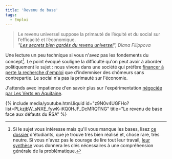 ```yaml
---
title: 'Revenu de base'
tags:
  - Emploi
---
```


> Le revenu universel suppose la primauté de l’équité et du social sur
> l’efficacité et l’économique.  
> <cite>"[Les secrets bien gardés du revenu universel](http://magazine.ouishare.net/fr/2016/02/les-secrets-bien-gardes-du-revenu-universel/)",
> Diana Filippova</cite>

Une lecture un peu technique si vous n'avez pas les fondements du
concept[^dossier]. Le point évoqué souligne la difficulté qu'on peut avoir à
aborder politiquement le sujet : nous vivons dans une société qui préfère
[financer à perte la recherche d'emploi](http://www.lemonde.fr/les-decodeurs/article/2016/02/24/les-chomeurs-ne-sont-pas-responsables-du-deficit-et-de-la-dette-de-l-assurance-chomage_4870857_4355770.html)
que d'indemniser des chômeurs sans contrepartie. Le social n'a pas la primauté
sur l'économie.

[^dossier]: Si le sujet vous intéresse mais qu'il vous manque les bases, lisez
  [ce dossier](http://www.controverses-minesparistech-4.fr/~groupe16/ 'Revenu de base : Utopie ou pragmatisme')
  d'étudiants, que je trouve très bien réalisé et, chose rare, très neutre. Si
  vous n'avez pas le courage de lire tout leur travail,
  [leur synthèse](http://www.controverses-minesparistech-4.fr/~groupe16/2015/06/01/en-bref/)
  vous donnera les clés nécessaires à une compréhension générale de la
  problématique.

J'attends avec impatience d'en savoir plus sur l'expérimentation
[négociée par Les Verts en Aquitaine](http://rue89bordeaux.com/2015/12/le-revenu-de-base-dans-laccord-ps-eelv-pour-la-region/ '"Le revenu de base dans l’accord PS-EELV pour la région", Walid Salem').

{% include media/youtube.html.liquid id="z9N0v4UGFHo?list=PLkzjbW_sNXE_fywK-iKQ0HJF_DcMRQTNG" title="Le revenu de base face aux défauts du RSA" %}
